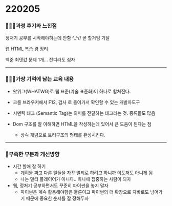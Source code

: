# 220205

### 👨🏼‍🏫과정 후기와 느낀점

정처기 공부를 시작해야하는데 안함 ^_^// 곧 할거임 기달

웹 HTML 복습 겸 정리

백준 최댓값 문제 1개... 잔디라도 심자

---

### 💁🏼‍♂️가장 기억에 남는 교육 내용

- 왓위그(WHATWG)로 웹 표준(기술 표준화)이 하나로 합쳐진다.

- 크롬 브라우저에서 F12, 검사 로 들어가서 확인할 수 있는 개발자도구

- 시멘틱 태그 (Semantic Tag)는 의미를 전달하는 태그라는 것. 종류들도 많음

- Dom 구조를 잘 이해하면 HTML을 작성하는데 있어서 큰 도움이 된다는 점
  - 상속 개념으로 트리구조의 형태를 완성시킨다.

---

### 💫부족한 부분과 개선방향

- 시간 할애 잘 하기
  - 계획을 짜고 다른 일들을 자꾸 멀티로 하려고 하니까 이도저도 아니게 됨
  - 나는 멀티 플레이어가 아니다.. 하나에 집중하는 사람이 되자
- 웹, 정처기 공부하면서도 꾸준히 파이썬을 놓지 말자
  - 파이썬은 계속 활용해야함은 물론이고 파이썬의 더 확장으로 자바로도 넘어가기 때문에 중요한 순서를 잘 정해두자
